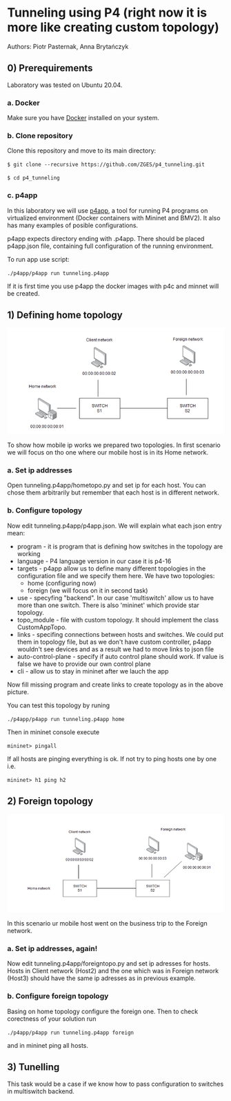 # Tunneling using P4 (right now it is more like creating custom topology)
Authors: Piotr Pasternak, Anna Brytańczyk

## 0) Prerequirements
Laboratory was tested on Ubuntu 20.04.
### a. Docker
Make sure you have [Docker](https://docs.docker.com/get-docker/
) installed on your system.
### b. Clone repository
Clone this repository and move to its main directory:

`$ git clone --recursive https://github.com/ZGES/p4_tunneling.git`

`$ cd p4_tunneling`

### c. p4app
In this laboratory we will use [p4app](https://github.com/p4lang/p4app), a tool for running P4 programs on virtualized environment (Docker containers with Mininet and BMV2). It also has many examples of posible configurations.

p4app expects directory ending with .p4app. There should be placed p4app.json file, containing full configuration of the running environment.

To run app use script:

`./p4app/p4app run tunneling.p4app`

If it is first time you use p4app the docker images with p4c and minnet will be created.

## 1) Defining home topology
![hometopo](blobs/hometopo.png)

To show how mobile ip works we prepared two topologies. 
In first scenario we will focus on tho one where our mobile host is in its Home network.

### a. Set ip addresses
Open tunneling.p4app/hometopo.py and set ip for each host. You can chose them arbitrarily but remember that each host is in different network.

### b. Configure topology
Now edit tunneling.p4app/p4app.json. We will explain what each json entry mean:
* program - it is program that is defining how switches in the topology are working
* language - P4 language version in our case it is p4-16
* targets - p4app allow us to define many different topologies in the configuration file and we specify them here. We have two topologies:
    * home (configuring now)
    * foreign (we will focus on it in second task)
* use - specyfing "backend". In our case 'multiswitch' allow us to have more than one switch. There is also 'mininet' which provide star topology.
* topo_module - file with custom topology. It should implement the class CustomAppTopo.
* links - specifing connections between hosts and switches. We could put them in topology file, but as we don't have custom controller, p4app wouldn't see devices and as a result we had to move links to json file
* auto-control-plane - specify if auto control plane should work. If value is false we have to provide our own control plane
* cli - allow us to stay in mininet after we lauch the app

Now fill missing program and create links to create topology as in the above picture.

You can test this topology by runing

`./p4app/p4app run tunneling.p4app home` 

Then in mininet console execute

`mininet> pingall`

If all hosts are pinging everything is ok. If not try to ping hosts one by one i.e.

`mininet> h1 ping h2`
## 2) Foreign topology
![hometopo](blobs/foreigntopo.png)

In this scenario ur mobile host went on the business trip to the Foreign network.

### a. Set ip addresses, again!
Now edit tunneling.p4app/foreigntopo.py and set ip adresses for hosts. Hosts in Client network (Host2) and the one which was in Foreign network (Host3) should have the same ip adresses as in previous example.

### b. Configure foreign topology
Basing on home topology configure the foreign one.
Then to check corectness of your solution run

`./p4app/p4app run tunneling.p4app foreign`

and in mininet ping all hosts.

## 3) Tunelling
This task would be a case if we know how to pass configuration to switches in multiswitch backend.